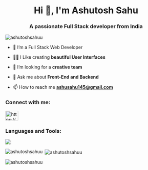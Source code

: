 <h1 align="center">Hi 👋, I'm Ashutosh Sahu</h1>
<h3 align="center">A passionate Full Stack developer from India</h3>

<p align="left"> <img src="https://komarev.com/ghpvc/?username=ashutoshsahuu&label=Profile%20views&color=0e75b6&style=flat" alt="ashutoshsahuu" /> </p>

- 🌱 I’m a Full Stack Web Developer

- 👨‍💻 I Like creating **beautiful User Interfaces**

- 🤝 I’m looking for a **creative team**

- 💬 Ask me about **Front-End and Backend**

- 📫 How to reach me **ashusahu145@gmail.com**

<h3 align="left">Connect with me:</h3>
<p align="left">
<a href="https://www.linkedin.com/in/ashutosh-sahu-bvp/" target="_blank"><img align="center" src="https://raw.githubusercontent.com/rahuldkjain/github-profile-readme-generator/master/src/images/icons/Social/linked-in-alt.svg" alt="https://www.linkedin.com/in/ashutosh-sahu-bvp/" height="30" width="40" /></a>
</p>

<h3 align="left">Languages and Tools:</h3>
<p align="left">
  <a href="https://skillicons.dev">
    <img src="https://skillicons.dev/icons?i=cpp,js,python,html,css,bootstrap,npm,react,nodejs,express,mysql,mongo,vite,vscode,git,github,materialui,netlify,postman,redux,replit,sass,stackoverflow,tailwind,ts," />
  </a>
</p>

<p><img align="left" src="https://github-readme-stats.vercel.app/api/top-langs?username=ashutoshsahuu&show_icons=true&locale=en&layout=compact" alt="ashutoshsahuu" /></p>

<p>&nbsp;<img align="center" src="https://github-readme-stats.vercel.app/api?username=ashutoshsahuu&show_icons=true&locale=en" alt="ashutoshsahuu" /></p>

<p><img align="center" src="https://github-readme-streak-stats.herokuapp.com/?user=ashutoshsahuu&" alt="ashutoshsahuu" /></p>

